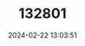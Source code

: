 ---
title: "132801"
category: "Plectropomus punctatus"
draft: false
date: 2024-02-22 13:03:51
languages:
  English: ["Marbled Leopardgrouper", "Marbled Coralgrouper"]
  Spanish; Castilian: ["Mero Pecoso"]
  French: ["Merou Pointille", "Vieille Babonne"]
---
